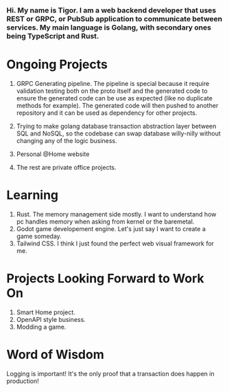 ### Hi. My name is Tigor. I am a web backend developer that uses REST or GRPC, or PubSub application to communicate between services. My main language is Golang, with secondary ones being TypeScript and Rust.

# Ongoing Projects

1. GRPC Generating pipeline. The pipeline is special because it require validation testing both on the proto itself and the generated code to ensure the generated code can be use as expected (like no duplicate methods for example). The generated code will then pushed to another repository and it can be used as dependency for other projects.

2. Trying to make golang database transaction abstraction layer between SQL and NoSQL, so the codebase can swap database willy-nilly without changing any of the logic business.

3. Personal @Home website

4. The rest are private office projects.

# Learning

1. Rust. The memory management side mostly. I want to understand how pc handles memory when asking from kernel or the baremetal.
2. Godot game developement engine. Let's just say I want to create a game someday.
3. Tailwind CSS. I think I just found the perfect web visual framework for me.

# Projects Looking Forward to Work On

1. Smart Home project.
2. OpenAPI style business.
3. Modding a game.

# Word of Wisdom

Logging is important! It's the only proof that a transaction does happen in production!
